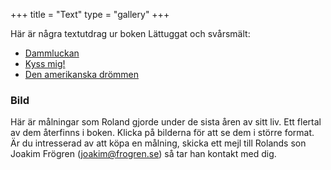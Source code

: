 +++
title = "Text"
type = "gallery"
+++

Här är några textutdrag ur boken Lättuggat och svårsmält:

- [Dammluckan](/text-och-bild/dammluckan.html)
- [Kyss mig!](/text-och-bild/kyss-mig.html)
- [Den amerikanska drömmen](/text-och-bild/den-amerikanska-drömmen.html)


### Bild

Här är målningar som Roland gjorde under de sista åren av sitt liv. Ett flertal av dem återfinns i boken. Klicka på bilderna för att se dem i större format. Är du intresserad av att köpa en målning, skicka ett mejl till Rolands son Joakim Frögren (joakim@frogren.se) så tar han kontakt med dig.
